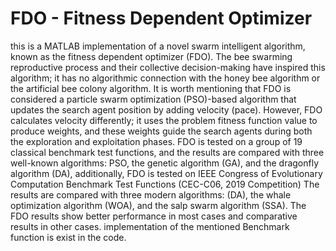 # FDO - Fitness Dependent Optimizer
this is a MATLAB implementation of a novel swarm intelligent algorithm, known as the fitness dependent optimizer (FDO). The bee swarming reproductive process and their collective decision-making have inspired this algorithm; it has no algorithmic connection with the honey bee algorithm or the artificial bee colony algorithm. It is worth mentioning that FDO is considered a particle swarm optimization (PSO)-based algorithm that updates the search agent position by adding velocity (pace). However, FDO calculates velocity differently; it uses the problem fitness function value to produce weights, and these weights guide the search agents during both the exploration and exploitation phases. FDO is tested on a group of 19 classical benchmark test functions, and the results are compared with three well-known algorithms: PSO, the genetic algorithm (GA), and the dragonfly algorithm (DA), additionally, FDO is tested on IEEE Congress of Evolutionary Computation Benchmark Test Functions (CEC-C06, 2019 Competition) The results are compared with three modern algorithms: (DA), the whale optimization algorithm (WOA), and the salp swarm algorithm (SSA). The FDO results show better performance in most cases and comparative results in other cases. implementation of the mentioned Benchmark function is exist in the code.

